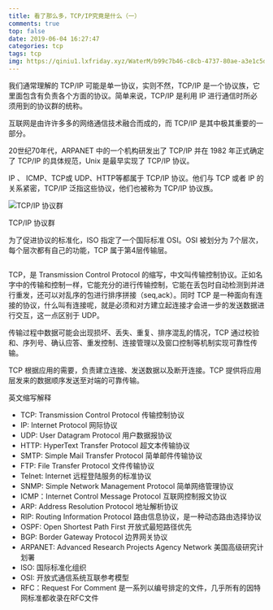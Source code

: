 ```yaml
---
title: 看了那么多，TCP/IP究竟是什么（一）
comments: true
top: false
date: 2019-06-04 16:27:47
categories: tcp
tags: tcp
img: https://qiniu1.lxfriday.xyz/WaterM/b99c7b46-c8cb-4737-80ae-a3e1c5d1f646_WX20190531-142955-tcp.png
---
```


我们通常理解的 TCP/IP 可能是单一协议，实则不然，TCP/IP 是一个协议族，它里面包含有负责各个方面的协议。简单来说，TCP/IP 是利用 IP 进行通信时所必须用到的协议群的统称。

互联网是由许许多多的网络通信技术融合而成的，而 TCP/IP 是其中极其重要的一部分。

20世纪70年代，ARPANET 中的一个机构研发出了 TCP/IP 并在 1982 年正式确定了 TCP/IP 的具体规范，Unix 是最早实现了 TCP/IP 协议。

IP 、 ICMP、TCP或 UDP、HTTP等都属于 TCP/IP 协议。他们与 TCP 或者 IP 的关系紧密，TCP/IP 泛指这些协议，他们也被称为 TCP/IP 协议族。

<div class=img-center><img src="https://qiniu1.lxfriday.xyz/WaterM/0b19df21-8d14-4681-ae0d-12b1e4413e6f_WX20190604-203747-tcpip协议群.png" alt="TCP/IP 协议群"><p class="img-desc">TCP/IP 协议群</p></div>

为了促进协议的标准化，ISO 指定了一个国际标准 OSI。OSI 被划分为 7个层次，每个层次都有自己的功能，TCP 属于第4层传输层。

<div class=img-center><img src="https://qiniu1.lxfriday.xyz/WaterM/77f49be4-35ed-428f-8f21-5c6dfc153745_WX20190604-200035-osi参考模型.png" alt=""><p class="img-desc"></p></div>

TCP，是 Transmission Control Protocol  的缩写，中文叫传输控制协议。正如名字中的传输和控制一样，它能充分的进行传输控制，它能在丢包时自动检测到并进行重发，还可以对乱序的包进行排序拼接（seq,ack）。同时 TCP 是一种面向有连接的协议，什么叫有连接呢，就是必须和对方建立起连接才会进一步的发送数据进行交互，这一点区别于 UDP。

传输过程中数据可能会出现损坏、丢失、重复、排序混乱的情况，TCP 通过校验和、序列号、确认应答、重发控制、连接管理以及窗口控制等机制实现可靠性传输。

TCP 根据应用的需要，负责建立连接、发送数据以及断开连接。TCP 提供将应用层发来的数据顺序发送至对端的可靠传输。

英文缩写解释
- TCP: Transmission Control Protocol 传输控制协议
- IP: Internet Protocol 网际协议
- UDP: User Datagram Protocol 用户数据报协议
- HTTP: HyperText Transfer Protocol 超文本传输协议
- SMTP: Simple Mail Transfer Protocol 简单邮件传输协议 
- FTP: File Transfer Protocol 文件传输协议
- Telnet: Internet 远程登陆服务的标准协议
- SNMP: Simple Network Management Protocol 简单网络管理协议
- ICMP：Internet Control Message Protocol 互联网控制报文协议
- ARP: Address Resolution Protocol 地址解析协议
- RIP: Routing Information Protocol 路由信息协议，是一种动态路由选择协议
- OSPF: Open Shortest Path First 开放式最短路径优先
- BGP: Border Gateway Protocol 边界网关协议
- ARPANET: Advanced Research Projects Agency Network 美国高级研究计划署
- ISO: 国际标准化组织
- OSI: 开放式通信系统互联参考模型
- RFC：Request For Comment 是一系列以编号排定的文件，几乎所有的因特网标准都收录在RFC文件